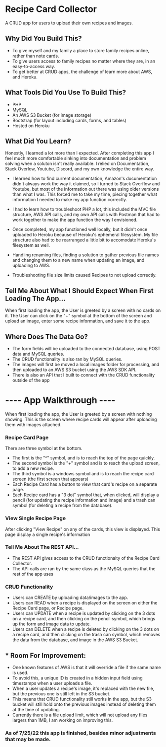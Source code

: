 # Recipe Card Collector 
A CRUD app for users to upload their own recipes and images.

## Why Did You Build This?

- To give myself and my family a place to store family recipes online, rather than note cards.
- To give users access to family recipes no matter where they are, in an easy-to-access way.
- To get better at CRUD apps, the challenge of learn more about AWS, and Heroku.

## What Tools Did You Use To Build This?

- PHP
- MySQL
- An AWS S3 Bucket (for image storage)
- Bootstrap (for layout including cards, forms, and tables)
- Hosted on Heroku

## What Did You Learn?

Honestly, I learned a lot more than I expected. After completing this app I feel much more comfortable sinking into documentation and problem solving
when a soluton isn't really available. I relied on Documentation, Stack Overlow, Youtube, Discord, and my own knowledge the entire way.

- I learned how to find current documentation, Amazon's documentation didn't always work the way it claimed,
so I turned to Stack Overflow and Youtube, but most of the information out there was using older versions than what I was. This
forced me to take my time, piecing together what information I needed to make my app function correctly.

- I had to learn how to troubleshoot PHP a lot, this included the MVC file structure, AWS API calls, and my own API calls with Postman that had to work
together to make the app function the way I envisioned.

- Once completed, my app functioned well locally, but it didn't once uploaded to Heroku because of Heroku's ephemeral filesystem. My file structure also had 
to be rearranged a little bit to accomodate Heroku's filesystem as well.

- Handling renaming files, finding a solution to gather previous file names and changing them to a new name when updating an image, and 
uploading to AWS.

- Troubleshooting file size limits caused Recipes to not upload correctly.


## Tell Me About What I Should Expect When First Loading The App...
When first loading the app, the User is greeted by a screen with no cards on it. The User can click on the "+" symbol at the bottom of the screen and upload an image, enter some recipe information, and save it to the app.

## Where Does The Data Go?
- The form fields will be uploaded to the connected database, using POST data and MySQL queries. 
- The CRUD functionality is also ran by MySQL queries. 
- The images will first be moved a local images folder for processing, and then uploaded to an AWS S3 bucket using the AWS SDK API.
- There is also an API that I built to connect with the CRUD functionality outside of the app



# ---- App Walkthrough ---- 
When first loading the app, the User is greeted by a screen with nothing showing. 
This is the screen where recipe cards will appear after uploading them with images attached.

### Recipe Card Page

There are three symbol at the bottom.

- The first is the "^" symbol, and is to reach the top of the page quickly.
- The second symbol is the "+" symbol and is to reach the upload screen, to add a new recipe.
- The third symbol is a windows symbol and is to reach the recipe card screen (the first screen that appears)
- Each Recipe Card has a button to view that card's recipe on a separate page.
- Each Recipe card has a "3 dot" symbol that, when clicked, will display a pencil (for updating the recipe information and image) and a trash can symbol (for deleting a recipe from the database).

### View Single Recipe Page

After clicking "View Recipe" on any of the cards, this view is displayed.
This page display a single recipe's information

### Tell Me About The REST API...

- The REST API gives access to the CRUD functionaity of the Recipe Card Collector.
- The API calls are ran by the same class as the MySQL queries that the rest of the app uses

### CRUD Functionality
- Users can CREATE by uploading data/images to the app.
- Users can READ when a recipe is displayed on the screen on either the Recipe Card page, or Recipe page.
- Users can UPDATE when a recipe is updated by clicking on the 3 dots on a recipe card, and then clicking on the pencil symbol, which brings up the form and image data to update.
- Users can DELETE when a recipe is deleted by clicking on the 3 dots on a recipe card, and then clicking on the trash can symbol, which removes the data from the database, and image in the AWS S3 Bucket.

## * Room For Improvement:

- One known features of AWS is that it will override a file if the same name is used.
- To avoid this, a unique ID is created in a hidden input field using timestamps when a user uploads a file.
- When a user updates a recipe's image, it's replaced with the new file, but the previous one is still left in the S3 bucket.
- This means that CRUD functionality still works in the app, but the S3 bucket will still hold onto the previous images instead of deleting them 
at the time of updating.
- Currently there is a file upload limit, which will not upload any files largers than 1MB, I am working on improving this.

### As of 7/25/22 this app is finished, besides minor adjustments that may be made.

